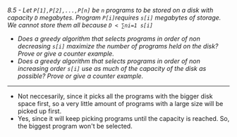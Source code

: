 *8.5 - Let `P[1],P[2],...,P[n]` be `n` programs to be stored on a disk with capacity `D` megabytes. Program `P[i]`requires `s[i]` megabytes of storage. We cannot store them all because `D < ∑ni=1 s[i]`*
- *Does a greedy algorithm that selects programs in order of non decreasing `s[i]` maximize the number of programs held on the disk? Prove or give a counter example.*
- *Does a greedy algorithm that selects programs in order of non increasing order `s[i]` use as much of the capacity of the disk as possible? Prove or give a counter example.*
***
- Not neccesarily, since it picks all the programs with the bigger disk space first, so a very little amount of programs with a large size will be picked up first.
- Yes, since it will keep picking programs until the capacity is reached. So, the biggest program won't be selected.
